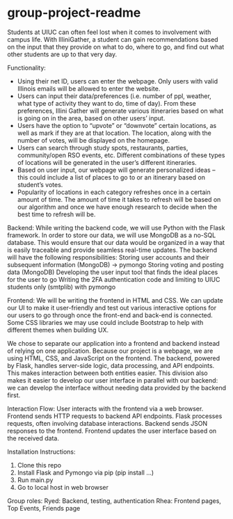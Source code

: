 # group-project-readme
Students at UIUC can often feel lost when it comes to involvement with campus life. With IlliniGather, a student can gain recommendations based on the input that they provide on what to do, where to go, and find out what other students are up to that very day.

Functionality:
- Using their net ID, users can enter the webpage. Only users with valid Illinois emails will be allowed to enter the website. 
- Users can input their data/preferences (i.e. number of ppl, weather, what type of activity they want to do, time of day). From these preferences, Illini Gather will generate various itineraries based on what is going on in the area, based on other users’ input.
- Users have the option to “upvote” or “downvote” certain locations, as well as mark if they are at that location. The location, along with the number of votes, will be displayed on the homepage.
- Users can search through study spots, restaurants, parties, community/open RSO events, etc. Different combinations of these types of locations will be generated in the user’s different itineraries.
- Based on user input, our webpage will generate personalized ideas – this could include a list of places to go to or an itinerary based on student’s votes.
- Popularity of locations in each category refreshes once in a certain amount of time. The amount of time it takes to refresh will be based on our algorithm and once we have enough research to decide when the best time to refresh will be.

Backend: 
While writing the backend code, we will use Python with the Flask framework. In order to store our data, we will use MongoDB as a no-SQL database. This would ensure that our data would be organized in a way that is easily traceable and provide seamless real-time updates.
The backend will have the following responsibilities:
Storing user accounts and their subsequent information (MongoDB) -> pymongo
Storing voting and posting data (MongoDB)
Developing the user input tool that finds the ideal places for the user to go
Writing the 2FA authentication code and limiting to UIUC students only (smtplib) with pymongo


Frontend: We will be writing the frontend in HTML and CSS. We can update our UI to make it user-friendly and test out various interactive options for our users to go through once the front-end and back-end is connected. Some CSS libraries we may use could include Bootstrap to help with different themes when building UX.


We chose to separate our application into a frontend and backend instead of relying on one application. Because our project is a webpage, we are using HTML, CSS, and JavaScript on the frontend. The backend, powered by Flask, handles server-side logic, data processing, and API endpoints. This makes interaction between both entities easier. This division also makes it easier to develop our user interface in parallel with our backend: we can develop the interface without needing data provided by the backend first.

Interaction Flow:
User interacts with the frontend via a web browser.
Frontend sends HTTP requests to backend API endpoints.
Flask processes requests, often involving database interactions.
Backend sends JSON responses to the frontend.
Frontend updates the user interface based on the received data.

Installation Instructions:
1. Clone this repo
2. Install Flask and Pymongo via pip (pip install ...)
3. Run main.py
4. Go to local host in web browser

Group roles:
Ryed: Backend, testing, authentication
Rhea: Frontend pages, Top Events, Friends page
